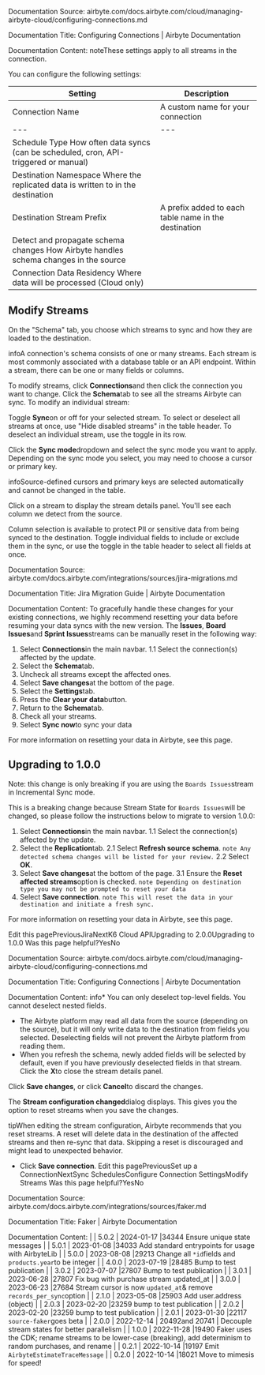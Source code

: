 Documentation Source:
airbyte.com/docs.airbyte.com/cloud/managing-airbyte-cloud/configuring-connections.md

Documentation Title:
Configuring Connections | Airbyte Documentation

Documentation Content:
noteThese settings apply to all streams in the connection.

You can configure the following settings:



| Setting | Description |
| --- | --- |
| Connection Name | A custom name for your connection |
| --- | --- |
|Schedule Type How often data syncs (can be scheduled, cron, API-triggered or manual) |
|Destination Namespace Where the replicated data is written to in the destination |
| Destination Stream Prefix | A prefix added to each table name in the destination |
|Detect and propagate schema changes How Airbyte handles schema changes in the source |
|Connection Data Residency Where data will be processed (Cloud only) |

Modify Streams​
---------------

On the "Schema" tab, you choose which streams to sync and how they are loaded to the destination.

infoA connection's schema consists of one or many streams. Each stream is most commonly associated with a database table or an API endpoint. Within a stream, there can be one or many fields or columns.

To modify streams, click **Connections**and then click the connection you want to change. Click the **Schema**tab to see all the streams Airbyte can sync. To modify an individual stream:

Toggle **Sync**on or off for your selected stream. To select or deselect all streams at once, use "Hide disabled streams" in the table header. To deselect an individual stream, use the toggle in its row.

Click the **Sync mode**dropdown and select the sync mode you want to apply. Depending on the sync mode you select, you may need to choose a cursor or primary key.


infoSource-defined cursors and primary keys are selected automatically and cannot be changed in the table.

Click on a stream to display the stream details panel. You'll see each column we detect from the source.

Column selection is available to protect PII or sensitive data from being synced to the destination. Toggle individual fields to include or exclude them in the sync, or use the toggle in the table header to select all fields at once.



Documentation Source:
airbyte.com/docs.airbyte.com/integrations/sources/jira-migrations.md

Documentation Title:
Jira Migration Guide | Airbyte Documentation

Documentation Content:
To gracefully handle these changes for your existing connections, we highly recommend resetting your data before resuming your data syncs with the new version. The **Issues**, **Board Issues**and **Sprint Issues**streams can be manually reset in the following way:

1. Select **Connections**in the main navbar.
1.1 Select the connection(s) affected by the update.
2. Select the **Schema**tab.
3. Uncheck all streams except the affected ones.
4. Select **Save changes**at the bottom of the page.
5. Select the **Settings**tab.
6. Press the **Clear your data**button.
7. Return to the **Schema**tab.
8. Check all your streams.
9. Select **Sync now**to sync your data

For more information on resetting your data in Airbyte, see this page.

Upgrading to 1.0.0​
-------------------

Note: this change is only breaking if you are using the `Boards Issues`stream in Incremental Sync mode.

This is a breaking change because Stream State for `Boards Issues`will be changed, so please follow the instructions below to migrate to version 1.0.0:

1. Select **Connections**in the main navbar.
1.1 Select the connection(s) affected by the update.
2. Select the **Replication**tab.
2.1 Select **Refresh source schema**.
`note Any detected schema changes will be listed for your review.` 2.2 Select **OK**.
3. Select **Save changes**at the bottom of the page.
3.1 Ensure the **Reset affected streams**option is checked.
`note Depending on destination type you may not be prompted to reset your data`
4. Select **Save connection**.
`note This will reset the data in your destination and initiate a fresh sync.`

For more information on resetting your data in Airbyte, see this page.

Edit this pagePreviousJiraNextK6 Cloud APIUpgrading to 2.0.0Upgrading to 1.0.0
Was this page helpful?YesNo



Documentation Source:
airbyte.com/docs.airbyte.com/cloud/managing-airbyte-cloud/configuring-connections.md

Documentation Title:
Configuring Connections | Airbyte Documentation

Documentation Content:
info* You can only deselect top-level fields. You cannot deselect nested fields.
* The Airbyte platform may read all data from the source (depending on the source), but it will only write data to the destination from fields you selected. Deselecting fields will not prevent the Airbyte platform from reading them.
* When you refresh the schema, newly added fields will be selected by default, even if you have previously deselected fields in that stream.
Click the **X**to close the stream details panel.

Click **Save changes**, or click **Cancel**to discard the changes.

The **Stream configuration changed**dialog displays. This gives you the option to reset streams when you save the changes.


tipWhen editing the stream configuration, Airbyte recommends that you reset streams. A reset will delete data in the destination of the affected streams and then re-sync that data. Skipping a reset is discouraged and might lead to unexpected behavior.

- Click **Save connection**.
Edit this pagePreviousSet up a ConnectionNextSync SchedulesConfigure Connection SettingsModify Streams
Was this page helpful?YesNo



Documentation Source:
airbyte.com/docs.airbyte.com/integrations/sources/faker.md

Documentation Title:
Faker | Airbyte Documentation

Documentation Content:
|
| 5.0.2 | 2024-01-17 |34344 Ensure unique state messages |
| 5.0.1 | 2023-01-08 |34033 Add standard entrypoints for usage with AirbyteLib |
| 5.0.0 | 2023-08-08 |29213 Change all `*id`fields and `products.year`to be integer |
| 4.0.0 | 2023-07-19 |28485 Bump to test publication |
| 3.0.2 | 2023-07-07 |27807 Bump to test publication |
| 3.0.1 | 2023-06-28 |27807 Fix bug with purchase stream updated\_at |
| 3.0.0 | 2023-06-23 |27684 Stream cursor is now `updated_at`& remove `records_per_sync`option |
| 2.1.0 | 2023-05-08 |25903 Add user.address (object) |
| 2.0.3 | 2023-02-20 |23259 bump to test publication |
| 2.0.2 | 2023-02-20 |23259 bump to test publication |
| 2.0.1 | 2023-01-30 |22117 `source-faker`goes beta |
| 2.0.0 | 2022-12-14 | 20492and 20741 | Decouple stream states for better parallelism |
| 1.0.0 | 2022-11-28 |19490 Faker uses the CDK; rename streams to be lower-case (breaking), add determinism to random purchases, and rename |
| 0.2.1 | 2022-10-14 |19197 Emit `AirbyteEstimateTraceMessage` |
| 0.2.0 | 2022-10-14 |18021 Move to mimesis for speed!



